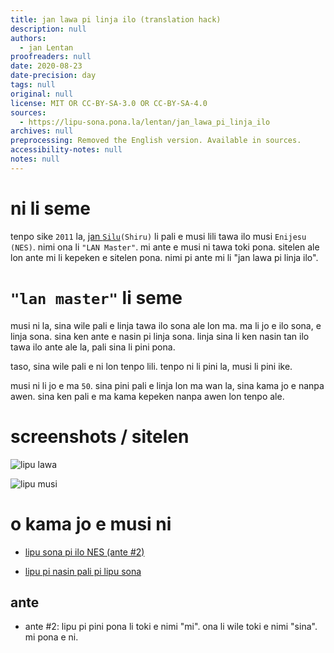 ```yaml
---
title: jan lawa pi linja ilo (translation hack)
description: null
authors:
  - jan Lentan
proofreaders: null
date: 2020-08-23
date-precision: day
tags: null
original: null
license: MIT OR CC-BY-SA-3.0 OR CC-BY-SA-4.0
sources:
  - https://lipu-sona.pona.la/lentan/jan_lawa_pi_linja_ilo
archives: null
preprocessing: Removed the English version. Available in sources.
accessibility-notes: null
notes: null
---
```


# ni li seme

tenpo sike `2011` la, [jan `Silu`](http://shiru.untergrund.net)`(Shiru)` li pali e musi lili tawa ilo musi `Enijesu (NES)`. nimi ona li `"LAN Master"`. mi ante e musi ni tawa toki pona.  sitelen ale lon ante mi li kepeken e sitelen pona. nimi pi ante mi li "jan lawa pi linja ilo".

# `"lan master"` li seme

musi ni la, sina wile pali e linja tawa ilo sona ale lon ma. ma li jo e ilo sona, e linja sona. sina ken ante e nasin pi linja sona. linja sina li ken nasin tan ilo tawa ilo ante ale la, pali sina li pini pona.

taso, sina wile pali e ni lon tenpo lili. tenpo ni li pini la, musi li pini ike.

musi ni li jo e ma `50`. sina pini pali e linja lon ma wan la, sina kama jo e nanpa awen. sina ken pali e ma kama kepeken nanpa awen lon tenpo ale.

# screenshots / sitelen

![lipu lawa](https://lipu-sona.pona.la/jan_lawa_title.png)

![lipu musi](https://lipu-sona.pona.la/jan_lawa_gameplay.png)

# o kama jo e musi ni

* [lipu sona pi ilo NES (ante #2)](https://lipu-sona.pona.la/jan_lawa.nes)

* [lipu pi nasin pali pi lipu sona](https://lipu-sona.pona.la/jan_lawa_src.tar.gz)

## ante

* ante #2: lipu pi pini pona li toki e nimi "mi". ona li wile toki e nimi "sina". mi pona e ni.
